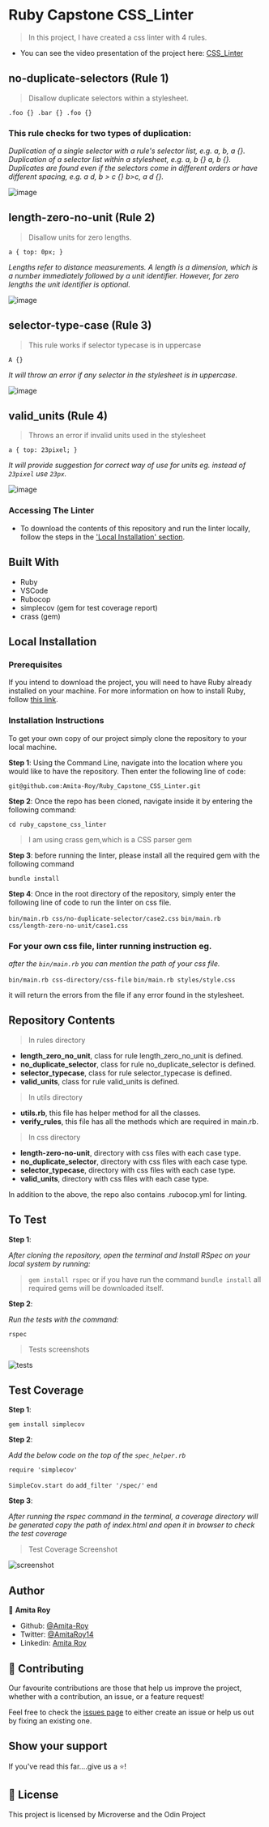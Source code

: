 # Ruby Capstone CSS_Linter

> In this project, I have created a css linter with 4 rules.

- You can see the video presentation of the project here: [CSS_Linter](https://www.loom.com/share/a8404b82fdc144bd939c5b1277f4f10c)

## no-duplicate-selectors (Rule 1)

> Disallow duplicate selectors within a stylesheet.

`.foo {} .bar {} .foo {}`

### This rule checks for two types of duplication:

_Duplication of a single selector with a rule's selector list, e.g. a, b, a {}._
_Duplication of a selector list within a stylesheet, e.g. a, b {} a, b {}. Duplicates are found even if the selectors come in different orders or have different spacing, e.g. a d, b > c {} b>c, a d {}._

![image](.github/duplicate_selectors.png)

## length-zero-no-unit (Rule 2)

> Disallow units for zero lengths.

`a { top: 0px; }`

_Lengths refer to distance measurements. A length is a dimension, which is a number immediately followed by a unit identifier. However, for zero lengths the unit identifier is optional._

![image](.github/length_zero_no_unit.png)

## selector-type-case (Rule 3)

> This rule works if selector typecase is in uppercase

`A {}`

_It will throw an error if any selector in the stylesheet is in uppercase._

![image](.github/selector_typecase.png)

## valid_units (Rule 4)

> Throws an error if invalid units used in the stylesheet

`a { top: 23pixel; }`

_It will provide suggestion for correct way of use for units eg. instead of `23pixel` use `23px`._

![image](.github/valid_units.png)

### Accessing The Linter

- To download the contents of this repository and run the linter locally, follow the steps in the ['Local Installation' section](#local-installation).

## Built With

- Ruby
- VSCode
- Rubocop
- simplecov (gem for test coverage report)
- crass (gem)

## Local Installation

### Prerequisites

If you intend to download the project, you will need to have Ruby already installed on your machine. For more information on how to install Ruby, follow [this link](https://www.ruby-lang.org/en/downloads/).

### Installation Instructions

To get your own copy of our project simply clone the repository to your local machine.

**Step 1**: Using the Command Line, navigate into the location where you would like to have the repository. Then enter the following line of code:

`git@github.com:Amita-Roy/Ruby_Capstone_CSS_Linter.git`

**Step 2**: Once the repo has been cloned, navigate inside it by entering the following command:

`cd ruby_capstone_css_linter`

> I am using crass gem,which is a CSS parser gem

**Step 3**: before running the linter, please install all the required gem with the following command

`bundle install`

**Step 4**: Once in the root directory of the repository, simply enter the following line of code to run the linter on css file.

`bin/main.rb css/no-duplicate-selector/case2.css`
`bin/main.rb css/length-zero-no-unit/case1.css`

### For your own css file, linter running instruction eg.

_after the `bin/main.rb` you can mention the path of your css file._

`bin/main.rb css-directory/css-file`
`bin/main.rb styles/style.css`

it will return the errors from the file if any error found in the stylesheet.

## Repository Contents

> In rules directory

- **length_zero_no_unit**, class for rule length_zero_no_unit is defined.
- **no_duplicate_selector**, class for rule no_duplicate_selector is defined.
- **selector_typecase**, class for rule selector_typecase is defined.
- **valid_units**, class for rule valid_units is defined.

> In utils directory

- **utils.rb**, this file has helper method for all the classes.
- **verify_rules**, this file has all the methods which are required in main.rb.

> In css directory

- **length-zero-no-unit**, directory with css files with each case type.
- **no_duplicate_selector**, directory with css files with each case type.
- **selector_typecase**, directory with css files with each case type.
- **valid_units**, directory with css files with each case type.

In addition to the above, the repo also contains .rubocop.yml for linting.

## To Test

**Step 1**:

_After cloning the repository, open the terminal and Install RSpec on your local system by running:_

> `gem install rspec` or if you have run the command `bundle install` all required gems will be downloaded itself.

**Step 2**:

_Run the tests with the command:_

`rspec`

> Tests screenshots

![tests](.github/testing.png)

## Test Coverage

**Step 1**:

`gem install simplecov`

**Step 2**:

_Add the below code on the top of the `spec_helper.rb`_

`require 'simplecov'`

`SimpleCov.start do`
`add_filter '/spec/'`
`end`

**Step 3**:

_After running the rspec command in the terminal, a coverage directory will be generated_
_copy the path of index.html and open it in browser to check the test coverage_

> Test Coverage Screenshot

![screenshot](.github/coverage.png)

## Author

👤 **Amita Roy**

- Github: [@Amita-Roy](https://github.com/Amita-Roy)
- Twitter: [@AmitaRoy14](https://twitter.com/AmitaRoy14)
- Linkedin: [Amita Roy](https://www.linkedin.com/in/amita-roy-3b823b68/)

## 🤝 Contributing

Our favourite contributions are those that help us improve the project, whether with a contribution, an issue, or a feature request!

Feel free to check the [issues page](https://github.com/Amita-Roy/Ruby_Capstone_CSS_Linter/issues) to either create an issue or help us out by fixing an existing one.

## Show your support

If you've read this far....give us a ⭐️!

## 📝 License

This project is licensed by Microverse and the Odin Project
